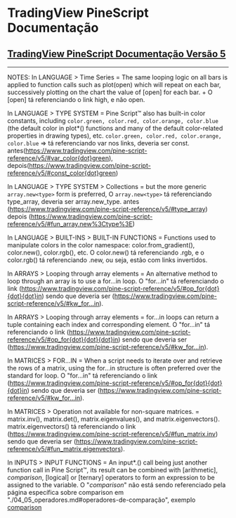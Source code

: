 
# TradingView PineScript Documentação

## [TradingView PineScript Documentação Versão 5](./v5/README.md)

---

NOTES:
In LANGUAGE > Time Series = The same looping logic on all bars is applied to function calls such as plot(open) which will repeat on each bar, successively plotting on the chart the value of [open] for each bar. + O [open] tá referenciando o link high, e não open.

In LANGUAGE > TYPE SYSTEM = Pine Script™ also has built-in color constants, including `color.green, color.red, color.orange, color.blue` (the default color in plot*() functions and many of the default color-related properties in drawing types), etc.
`color.green, color.red, color.orange, color.blue` => tá referenciando var nos links, deveria ser const.
antes(https://www.tradingview.com/pine-script-reference/v5/#var_color{dot}green), depois(https://www.tradingview.com/pine-script-reference/v5/#const_color{dot}green)

In LANGUAGE > TYPE SYSTEM > Collections = but the more generic `array.new<type>` form is preferred,
O `array.new<type>` tá referenciando type_array, deveria ser array.new_type.
antes (https://www.tradingview.com/pine-script-reference/v5/#type_array) depois (https://www.tradingview.com/pine-script-reference/v5/#fun_array.new%3Ctype%3E)

In LANGUAGE > BUILT-INS > BUILT-IN FUNCTIONS = Functions used to manipulate colors in the color namespace: color.from_gradient(), color.new(), color.rgb(), etc.
O color.new() tá referenciando .rgb, e o color.rgb() tá referenciando .new, ou seja, estão com links invertidos.

In ARRAYS > Looping through array elements = An alternative method to loop through an array is to use a for…in loop.
O "for…in" tá referenciando o link (https://www.tradingview.com/pine-script-reference/v5/#op_for{dot}{dot}{dot}in) sendo que deveria ser (https://www.tradingview.com/pine-script-reference/v5/#kw_for...in).

In ARRAYS > Looping through array elements = for…in loops can return a tuple containing each index and corresponding element.
O "for…in" tá referenciando o link (https://www.tradingview.com/pine-script-reference/v5/#op_for{dot}{dot}{dot}in) sendo que deveria ser (https://www.tradingview.com/pine-script-reference/v5/#kw_for...in).

In MATRICES > FOR...IN = When a script needs to iterate over and retrieve the rows of a matrix, using the for…in structure is often preferred over the standard for loop.
O "for…in" tá referenciando o link (https://www.tradingview.com/pine-script-reference/v5/#op_for{dot}{dot}{dot}in) sendo que deveria ser (https://www.tradingview.com/pine-script-reference/v5/#kw_for...in).

In MATRICES > Operation not available for non-square matrices. = matrix.inv(), matrix.det(), matrix.eigenvalues(), and matrix.eigenvectors().
matrix.eigenvectors() tá referenciando o link (https://www.tradingview.com/pine-script-reference/v5/#fun_matrix.inv) sendo que deveria ser (https://www.tradingview.com/pine-script-reference/v5/#fun_matrix.eigenvectors).

In INPUTS > INPUT FUNCTIONS = An input*.() call being just another function call in Pine Script™, its result can be combined with [arithmetic], _comparison_, [logical] or [ternary] operators to form an expression to be assigned to the variable.
O "_comparison_" não está sendo referenciado pela página específica sobre comparison em "./04_05_operadores.md#operadores-de-comparação", exemplo [comparison](./v5/04_05_operadores.md#operadores-de-comparação)
